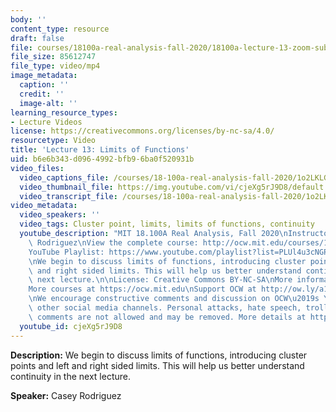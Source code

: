 ```yaml
---
body: ''
content_type: resource
draft: false
file: courses/18100a-real-analysis-fall-2020/18100a-lecture-13-zoom-subtitled-version-4_360p_16_9.mp4
file_size: 85612747
file_type: video/mp4
image_metadata:
  caption: ''
  credit: ''
  image-alt: ''
learning_resource_types:
- Lecture Videos
license: https://creativecommons.org/licenses/by-nc-sa/4.0/
resourcetype: Video
title: 'Lecture 13: Limits of Functions'
uid: b6e6b343-d096-4992-bfb9-6ba0f520931b
video_files:
  video_captions_file: /courses/18-100a-real-analysis-fall-2020/1o2LKLGBtP9fZuAKyx2MlPfKW6NvpLYym_transcript.webvtt
  video_thumbnail_file: https://img.youtube.com/vi/cjeXg5rJ9D8/default.jpg
  video_transcript_file: /courses/18-100a-real-analysis-fall-2020/1o2LKLGBtP9fZuAKyx2MlPfKW6NvpLYym_transcript.pdf
video_metadata:
  video_speakers: ''
  video_tags: Cluster point, limits, limits of functions, continuity
  youtube_description: "MIT 18.100A Real Analysis, Fall 2020\nInstructor: Dr. Casey\
    \ Rodriguez\nView the complete course: http://ocw.mit.edu/courses/18-100a-real-analysis-fall-2020/\n\
    YouTube Playlist: https://www.youtube.com/playlist?list=PLUl4u3cNGP61O7HkcF7UImpM0cR_L2gSw\n\
    \nWe begin to discuss limits of functions, introducing cluster points and left\
    \ and right sided limits. This will help us better understand continuity in the\
    \ next lecture.\n\nLicense: Creative Commons BY-NC-SA\nMore information at https://ocw.mit.edu/terms\n\
    More courses at https://ocw.mit.edu\nSupport OCW at http://ow.ly/a1If50zVRlQ\n\
    \nWe encourage constructive comments and discussion on OCW\u2019s YouTube and\
    \ other social media channels. Personal attacks, hate speech, trolling, and inappropriate\
    \ comments are not allowed and may be removed. More details at https://ocw.mit.edu/comments."
  youtube_id: cjeXg5rJ9D8
---
```

**Description:** We begin to discuss limits of functions, introducing cluster points and left and right sided limits. This will help us better understand continuity in the next lecture.

**Speaker:** Casey Rodriguez